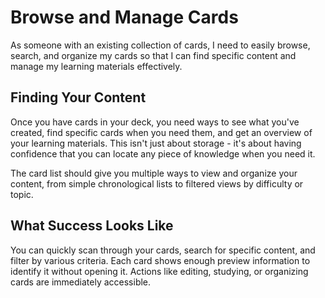 # Browse and Manage Cards

As someone with an existing collection of cards, I need to easily browse, search, and organize my cards so that I can find specific content and manage my learning materials effectively.

## Finding Your Content

Once you have cards in your deck, you need ways to see what you've created, find specific cards when you need them, and get an overview of your learning materials. This isn't just about storage - it's about having confidence that you can locate any piece of knowledge when you need it.

The card list should give you multiple ways to view and organize your content, from simple chronological lists to filtered views by difficulty or topic.

## What Success Looks Like

You can quickly scan through your cards, search for specific content, and filter by various criteria. Each card shows enough preview information to identify it without opening it. Actions like editing, studying, or organizing cards are immediately accessible.